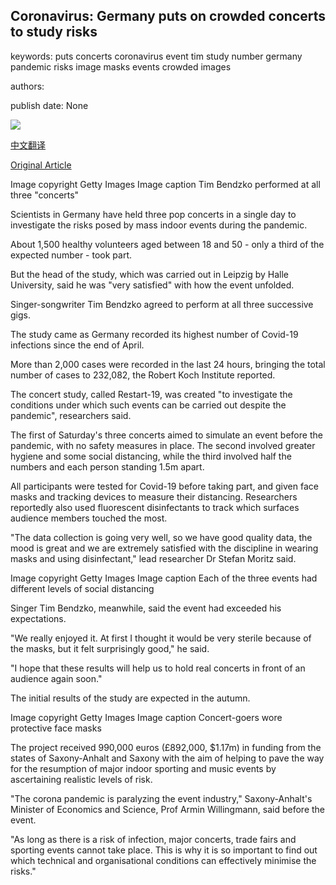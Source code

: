 ## Coronavirus: Germany puts on crowded concerts to study risks

keywords: puts concerts coronavirus event tim study number germany pandemic risks image masks events crowded images

authors: 

publish date: None

![](https://ichef.bbci.co.uk/news/1024/branded_news/11CF2/production/_114064927_timbendzkogettyimagesresize.jpg)

[中文翻译](Coronavirus%3A%20Germany%20puts%20on%20crowded%20concerts%20to%20study%20risks_zh.md)

[Original Article](https://www.bbc.com/news/world-europe-53875370)

Image copyright Getty Images Image caption Tim Bendzko performed at all three "concerts"

Scientists in Germany have held three pop concerts in a single day to investigate the risks posed by mass indoor events during the pandemic.

About 1,500 healthy volunteers aged between 18 and 50 - only a third of the expected number - took part.

But the head of the study, which was carried out in Leipzig by Halle University, said he was "very satisfied" with how the event unfolded.

Singer-songwriter Tim Bendzko agreed to perform at all three successive gigs.

The study came as Germany recorded its highest number of Covid-19 infections since the end of April.

More than 2,000 cases were recorded in the last 24 hours, bringing the total number of cases to 232,082, the Robert Koch Institute reported.

The concert study, called Restart-19, was created "to investigate the conditions under which such events can be carried out despite the pandemic", researchers said.

The first of Saturday's three concerts aimed to simulate an event before the pandemic, with no safety measures in place. The second involved greater hygiene and some social distancing, while the third involved half the numbers and each person standing 1.5m apart.

All participants were tested for Covid-19 before taking part, and given face masks and tracking devices to measure their distancing. Researchers reportedly also used fluorescent disinfectants to track which surfaces audience members touched the most.

"The data collection is going very well, so we have good quality data, the mood is great and we are extremely satisfied with the discipline in wearing masks and using disinfectant," lead researcher Dr Stefan Moritz said.

Image copyright Getty Images Image caption Each of the three events had different levels of social distancing

Singer Tim Bendzko, meanwhile, said the event had exceeded his expectations.

"We really enjoyed it. At first I thought it would be very sterile because of the masks, but it felt surprisingly good," he said.

"I hope that these results will help us to hold real concerts in front of an audience again soon."

The initial results of the study are expected in the autumn.

Image copyright Getty Images Image caption Concert-goers wore protective face masks

The project received 990,000 euros (£892,000, $1.17m) in funding from the states of Saxony-Anhalt and Saxony with the aim of helping to pave the way for the resumption of major indoor sporting and music events by ascertaining realistic levels of risk.

"The corona pandemic is paralyzing the event industry," Saxony-Anhalt's Minister of Economics and Science, Prof Armin Willingmann, said before the event.

"As long as there is a risk of infection, major concerts, trade fairs and sporting events cannot take place. This is why it is so important to find out which technical and organisational conditions can effectively minimise the risks."